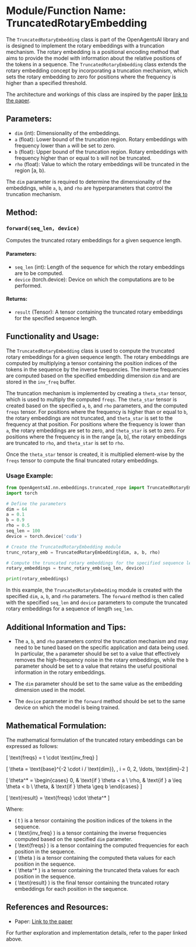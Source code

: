 # Module/Function Name: TruncatedRotaryEmbedding

The `TruncatedRotaryEmbedding` class is part of the OpenAgentsAI library and is designed to implement the rotary embeddings with a truncation mechanism. The rotary embedding is a positional encoding method that aims to provide the model with information about the relative positions of the tokens in a sequence. The `TruncatedRotaryEmbedding` class extends the rotary embedding concept by incorporating a truncation mechanism, which sets the rotary embedding to zero for positions where the frequency is higher than a specified threshold.

The architecture and workings of this class are inspired by the paper [link to the paper](https://arxiv.org/pdf/2308.10882.pdf).

## Parameters:

- `dim` (int): Dimensionality of the embeddings.
- `a` (float): Lower bound of the truncation region. Rotary embeddings with frequency lower than `a` will be set to zero.
- `b` (float): Upper bound of the truncation region. Rotary embeddings with frequency higher than or equal to `b` will not be truncated.
- `rho` (float): Value to which the rotary embeddings will be truncated in the region [a, b).

The `dim` parameter is required to determine the dimensionality of the embeddings, while `a`, `b`, and `rho` are hyperparameters that control the truncation mechanism.

## Method:

### `forward(seq_len, device)`

Computes the truncated rotary embeddings for a given sequence length.

#### Parameters:

- `seq_len` (int): Length of the sequence for which the rotary embeddings are to be computed.
- `device` (torch.device): Device on which the computations are to be performed.

#### Returns:

- `result` (Tensor): A tensor containing the truncated rotary embeddings for the specified sequence length.

## Functionality and Usage:

The `TruncatedRotaryEmbedding` class is used to compute the truncated rotary embeddings for a given sequence length. The rotary embeddings are computed by multiplying a tensor containing the position indices of the tokens in the sequence by the inverse frequencies. The inverse frequencies are computed based on the specified embedding dimension `dim` and are stored in the `inv_freq` buffer.

The truncation mechanism is implemented by creating a `theta_star` tensor, which is used to multiply the computed `freqs`. The `theta_star` tensor is created based on the specified `a`, `b`, and `rho` parameters, and the computed `freqs` tensor. For positions where the frequency is higher than or equal to `b`, the rotary embeddings are not truncated, and `theta_star` is set to the frequency at that position. For positions where the frequency is lower than `a`, the rotary embeddings are set to zero, and `theta_star` is set to zero. For positions where the frequency is in the range [a, b], the rotary embeddings are truncated to `rho`, and `theta_star` is set to `rho`.

Once the `theta_star` tensor is created, it is multiplied element-wise by the `freqs` tensor to compute the final truncated rotary embeddings.

### Usage Example:

```python
from OpenAgentsAI.nn.embeddings.truncated_rope import TruncatedRotaryEmbedding
import torch

# Define the parameters
dim = 64
a = 0.1
b = 0.9
rho = 0.5
seq_len = 100
device = torch.device('cuda')

# Create the TruncatedRotaryEmbedding module
trunc_rotary_emb = TruncatedRotaryEmbedding(dim, a, b, rho)

# Compute the truncated rotary embeddings for the specified sequence length
rotary_embeddings = trunc_rotary_emb(seq_len, device)

print(rotary_embeddings)
```

In this example, the `TruncatedRotaryEmbedding` module is created with the specified `dim`, `a`, `b`, and `rho` parameters. The `forward` method is then called with the specified `seq_len` and `device` parameters to compute the truncated rotary embeddings for a sequence of length `seq_len`.

## Additional Information and Tips:

- The `a`, `b`, and `rho` parameters control the truncation mechanism and may need to be tuned based on the specific application and data being used. In particular, the `a` parameter should be set to a value that effectively removes the high-frequency noise in the rotary embeddings, while the `b` parameter should be set to a value that retains the useful positional information in the rotary embeddings.

- The `dim` parameter should be set to the same value as the embedding dimension used in the model.

- The `device` parameter in the `forward` method should be set to the same device on which the model is being trained.

## Mathematical Formulation:

The mathematical formulation of the truncated rotary embeddings can be expressed as follows:

\[ \text{freqs} = t \cdot \text{inv\_freq} \]

\[ \theta = \text{base}^{-2 \cdot i / \text{dim}}, \, i = 0, 2, \ldots, \text{dim}-2 \]

\[ \theta^* = 
\begin{cases}
0, & \text{if } \theta < a \\
\rho, & \text{if } a \leq \theta < b \\
\theta, & \text{if } \theta \geq b
\end{cases}
\]

\[ \text{result} = \text{freqs} \cdot \theta^* \]

Where:

- \( t \) is a tensor containing the position indices of the tokens in the sequence.
- \( \text{inv\_freq} \) is a tensor containing the inverse frequencies computed based on the specified `dim` parameter.
- \( \text{freqs} \) is a tensor containing the computed frequencies for each position in the sequence.
- \( \theta \) is a tensor containing the computed theta values for each position in the sequence.
- \( \theta^* \) is a tensor containing the truncated theta values for each position in the sequence.
- \( \text{result} \) is the final tensor containing the truncated rotary embeddings for each position in the sequence.

## References and Resources:

- Paper: [Link to the paper](https://arxiv.org/pdf/2308.10882.pdf)

For further exploration and implementation details, refer to the paper linked above.